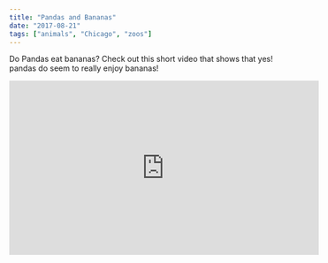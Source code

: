```yaml
---
title: "Pandas and Bananas"
date: "2017-08-21"
tags: ["animals", "Chicago", "zoos"]
---
```


Do Pandas eat bananas? Check out this short video that shows that yes! pandas do seem to really enjoy bananas!
<iframe width="560" height="315" src="https://www.youtube.com/embed/4SZl1r2O_bY" frameborder="0" allowfullscreen></iframe>